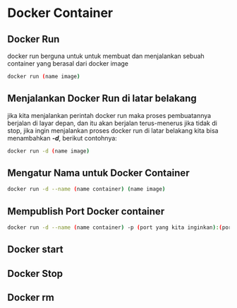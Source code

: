 # Docker Container

## Docker Run

docker run berguna untuk untuk membuat dan menjalankan sebuah container yang berasal dari docker image

```sh
docker run (name image)
```

## Menjalankan Docker Run di latar belakang

jika kita menjalankan perintah docker run maka proses pembuatannya berjalan di layar depan, dan itu akan berjalan terus-menerus jika tidak di stop, jika ingin menjalankan proses docker run di latar belakang kita bisa menambahkan ***-d***, berikut contohnya:

```sh
docker run -d (name image)
```

## Mengatur Nama untuk Docker Container

```sh
docker run -d --name (name container) (name image)
```

## Mempublish Port Docker container

```sh
docker run -d --name (name container) -p (port yang kita inginkan):(port dari aplikasi) (name image)
```

## Docker start

## Docker Stop

## Docker rm
